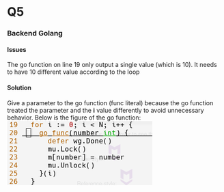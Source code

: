 # Q5

### Backend Golang

#### Issues

The go function on line 19 only output a single value (which is 10). It needs to have 10 different value according to the loop

#### Solution

Give a parameter to the go function (func literal) because the go function treated the parameter and the **i** value differently
to avoid unnecessary behavior. Below is the figure of the go function:
![Go function](./Solution.png)

